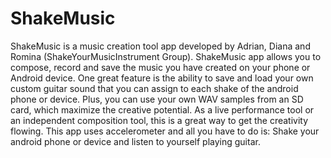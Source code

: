 ShakeMusic
==========

ShakeMusic is a music creation tool app developed by Adrian, Diana and Romina (ShakeYourMusicInstrument Group). ShakeMusic app allows you to compose, record and save the music you have created on your phone or Android device. One great feature is the ability to save and load your own custom guitar sound that you can assign to each shake of the android phone or device. Plus, you can use your own WAV samples from an SD card, which maximize the creative potential. As a live performance tool or an independent composition tool, this is a great way to get the creativity flowing. This app uses accelerometer and all you have to do is: Shake your android phone or device and listen to yourself playing guitar. 
